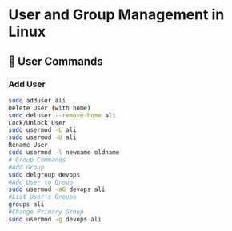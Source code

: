 # User and Group Management in Linux

## 👤 User Commands

### Add User
```bash
sudo adduser ali
Delete User (with home)
sudo deluser --remove-home ali
Lock/Unlock User
sudo usermod -L ali
sudo usermod -U ali
Rename User
sudo usermod -l newname oldname
# Group Commands
#Add Group
sudo delgroup devops
#Add User to Group
sudo usermod -aG devops ali
#List User's Groups
groups ali
#Change Primary Group
sudo usermod -g devops ali


